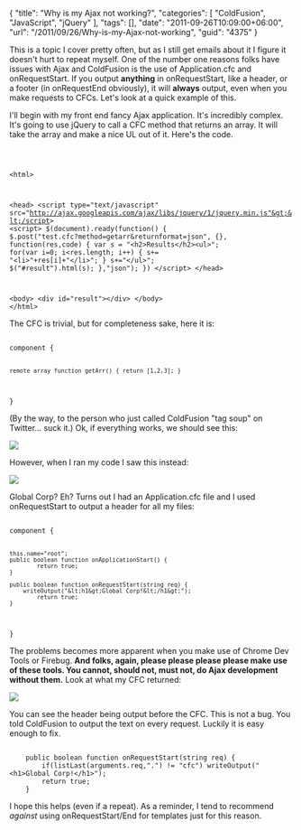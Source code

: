{
	"title": "Why is my Ajax not working?",
	"categories": [
		"ColdFusion",
		"JavaScript",
		"jQuery"
	],
	"tags": [],
	"date": "2011-09-26T10:09:00+06:00",
	"url": "/2011/09/26/Why-is-my-Ajax-not-working",
	"guid": "4375"
}

This is a topic I cover pretty often, but as I still get emails about it I figure it doesn't hurt to repeat myself. One of the number one reasons folks have issues with Ajax and ColdFusion is the use of Application.cfc and onRequestStart. If you output <b>anything</b> in onRequestStart, like a header, or a footer (in onRequestEnd obviously), it will <b>always</b> output, even when you make requests to CFCs. Let's look at a quick example of this.
<!--more-->
<p>

I'll begin with my front end fancy Ajax application. It's incredibly complex. It's going to use jQuery to call a CFC method that returns an array. It will take the array and make a nice UL out of it. Here's the code.

<p>

<code>

&lt;html&gt;
	
&lt;head&gt;
&lt;script type="text/javascript" src="http://ajax.googleapis.com/ajax/libs/jquery/1/jquery.min.js"&gt;&lt;/script&gt;
&lt;script&gt;
$(document).ready(function() {
	$.post("test.cfc?method=getarr&returnformat=json", {}, function(res,code) {
		var s = "&lt;h2&gt;Results&lt;/h2&gt;&lt;ul&gt;";
		for(var i=0; i&lt;res.length; i++) {
			s+= "&lt;li&gt;"+res[i]+"&lt;/li&gt;";
		}
		s+="&lt;/ul&gt;";
		$("#result").html(s);
	},"json");
})
&lt;/script&gt;
&lt;/head&gt;

&lt;body&gt;
&lt;div id="result"&gt;&lt;/div&gt;
&lt;/body&gt;
&lt;/html&gt;
</code>

<p>

The CFC is trivial, but for completeness sake, here it is:

<p>

<code>
component {

	remote array function getArr() { return [1,2,3]; }
	
}
</code>

<p>

(By the way, to the person who just called ColdFusion "tag soup" on Twitter... suck it.) Ok, if everything works, we should see this:

<p>

<img src="https://static.raymondcamden.com/images/ScreenClip190.png" />

<p>

However, when I ran my code I saw this instead:

<p>

<img src="https://static.raymondcamden.com/images/cfjedi/ScreenClip191.png" />

<p>

Global Corp? Eh? Turns out I had an Application.cfc file and I used onRequestStart to output a header for all my files:

<p>

<code>
component {

	this.name="root";
	public boolean function onApplicationStart() {  
    		return true;    
	}    
    
	public boolean function onRequestStart(string req) {
		writeOutput("&lt;h1&gt;Global Corp!&lt;/h1&gt;");
    		return true;	
	}
}
</code>

<p>

The problems becomes more apparent when you make use of Chrome Dev Tools or Firebug. <b>And folks, again, please please please please make use of these tools. You cannot, should not, must not, do Ajax development without them.</b> Look at what my CFC returned:

<p>


<img src="https://static.raymondcamden.com/images/cfjedi/ScreenClip192.png" />

<p>

You can see the header being output before the CFC. This is not a bug. You told ColdFusion to output the text on every request. Luckily it is easy enough to fix. 

<p>

<code>
    public boolean function onRequestStart(string req) {
    	if(listLast(arguments.req,".") != "cfc") writeOutput("&lt;h1&gt;Global Corp!&lt;/h1&gt;");
    	return true;	
    }
</code>

<p>

I hope this helps (even if a repeat). As a reminder, I tend to recommend <i>against</i> using onRequestStart/End for templates just for this reason.